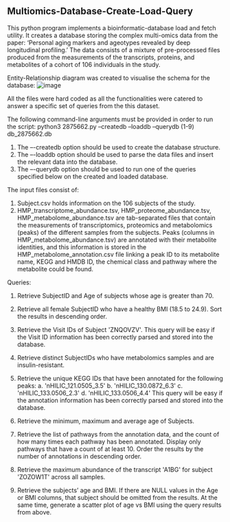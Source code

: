 Multiomics-Database-Create-Load-Query
---
This python program implements a bioinformatic-database load and fetch utility. It creates a database storing the complex multi-omics data from the paper: ‘Personal aging markers and ageotypes 
revealed by deep longitudinal profiling.’ The data consists of a mixture of pre-processed files produced from the measurements of the transcripts, proteins, and metabolites of a cohort of 106 
individuals in the study.

Entity-Relationship diagram was created to visualise the schema for the database:
![image](https://github.com/user-attachments/assets/fc3bc130-b2d8-417e-bcd9-cc2e9c295c43)


All the files were hard coded as all the functionalities were catered to answer a specific set of queries from the this dataset.

The following command-line arguments must be provided in order to run the script:
python3 2875662.py –createdb –loaddb –querydb (1-9) db_2875662.db

1. The –-createdb option should be used to create the database structure.
2. The –-loaddb option should be used to parse the data files and insert the relevant data into the database. 
3. The –-querydb option should be used to run one of the queries specified below on the created and loaded database.

The input files consist of:
1. Subject.csv holds information on the 106 subjects of the study.
2. HMP_transcriptome_abundance.tsv, HMP_proteome_abundance.tsv, HMP_metabolome_abundance.tsv are tab-separated files that contain the measurements of transcriptomics, proteomics and
   metabolomics (peaks) of the different samples from the subjects. Peaks (columns in HMP_metabolome_abundance.tsv) are annotated with their metabolite identities, and this information is
   stored in the HMP_metabolome_annotation.csv file linking a peak ID to its metabolite name, KEGG and HMDB ID, the chemical class and pathway where the metabolite could be found.

Queries:

1. Retrieve SubjectID and Age of subjects whose age is greater than 70.

2. Retrieve all female SubjectID who have a healthy BMI (18.5 to 24.9). Sort the results in descending order.

3. Retrieve the Visit IDs of Subject 'ZNQOVZV'. This query will be easy if the Visit ID information has been correctly parsed and stored into the database.

4. Retrieve distinct SubjectIDs who have metabolomics samples and are insulin-resistant.

5. Retrieve the unique KEGG IDs that have been annotated for the following peaks: 
a. 'nHILIC_121.0505_3.5'
b. 'nHILIC_130.0872_6.3'
c. 'nHILIC_133.0506_2.3'
d. 'nHILIC_133.0506_4.4'
This query will be easy if the annotation information has been correctly parsed and stored into the database.

6. Retrieve the minimum, maximum and average age of Subjects.

7. Retrieve the list of pathways from the annotation data, and the count of how many times each pathway has been annotated. Display only pathways that have a count of at least 10. Order the
   results by the number of annotations in descending order.

8. Retrieve the maximum abundance of the transcript 'A1BG' for subject 'ZOZOW1T' 
across all samples.

9. Retrieve the subjects’ age and BMI. If there are NULL values in the Age or BMI columns, that subject should be omitted from the results. At the same time, generate a scatter plot of age vs
    BMI using the query results from above.


